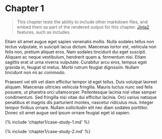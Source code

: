Chapter 1
=========

> This chapter tests the ability to include other markdown files, and embed
> them as part of the rendered output for this chapter.  [Jinja2][_jinja2] features, such as includes.

Etiam sit amet augue eget sapien venenatis mollis. Nulla sodales tellus non
lectus vulputate, in suscipit lacus dictum. Maecenas tortor est, vehicula non
felis non, pretium aliquet eros. Nam sodales tincidunt dui eget suscipit.
Aliquam ac neque vestibulum, hendrerit quam a, fermentum nisi. Etiam sagittis
erat ut urna viverra vulputate. Curabitur arcu eros, tempus eget gravida in,
feugiat id metus. Morbi rutrum feugiat dignissim. Nullam tincidunt non mi ac
commodo.

Praesent vel elit vel diam efficitur tempor id eget tellus. Duis volutpat
laoreet aliquam. Maecenas ultricies vehicula fringilla. Mauris luctus nunc sed
felis posuere, ut pharetra orci ullamcorper. Pellentesque lacinia nisl vitae
semper condimentum. Sed fringilla nisi vitae dui efficitur lacinia. Orci varius
natoque penatibus et magnis dis parturient montes, nascetur ridiculus mus.
Integer tempor finibus ornare. Nullam sollicitudin elit nec diam sodales
porttitor. Donec sit amet augue sed ipsum ornare feugiat eget id sapien.

{% include 'chapter1/case-study-1.md' %}

{% include 'chapter1/case-study-2.md' %}



[_jinja2]: http://jinja.pocoo.org/